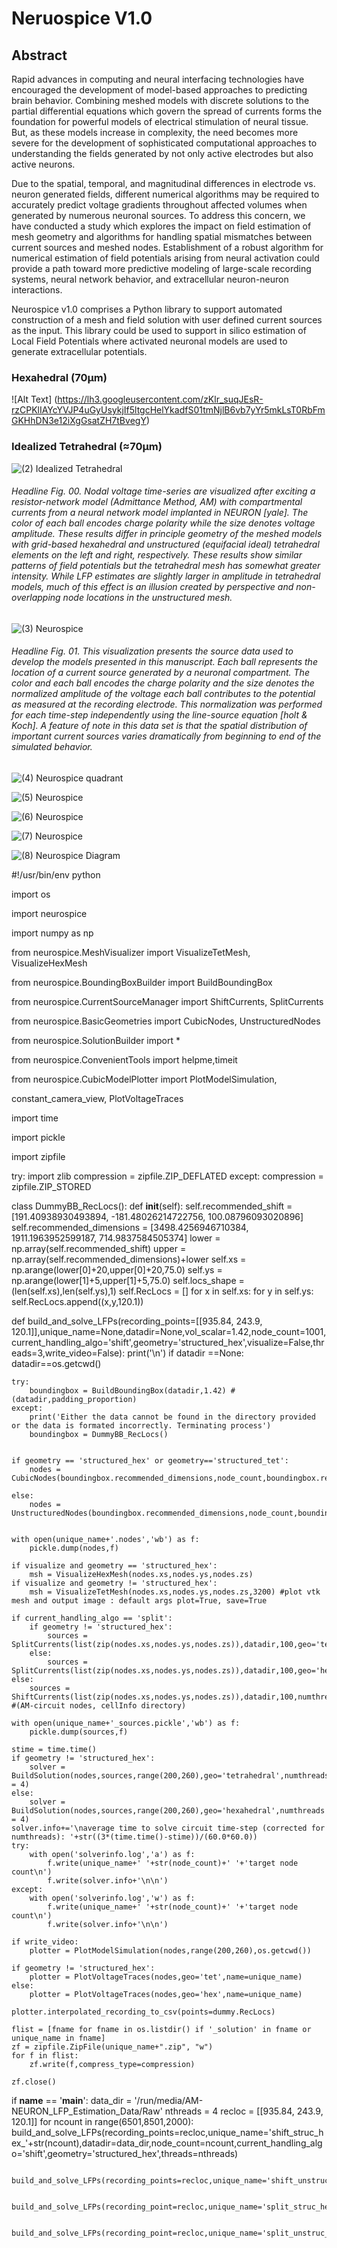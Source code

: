 # Neruospice V1.0

## Abstract
Rapid advances in computing and neural interfacing technologies have encouraged the development of model-based approaches to predicting brain behavior. Combining meshed models with discrete solutions to the partial differential equations which govern the spread of currents forms the foundation for powerful models of electrical stimulation of neural tissue. But, as these models increase in complexity, the need becomes more severe for the development of sophisticated computational approaches to understanding the fields generated by not only active electrodes but also active neurons. 

Due to the spatial, temporal, and magnitudinal differences in electrode vs. neuron generated fields, different numerical algorithms may be required to accurately predict voltage gradients throughout affected volumes when generated by numerous neuronal sources. To address this concern, we have conducted a study which explores the impact on field estimation of mesh geometry and algorithms for handling spatial mismatches between current sources and meshed nodes. Establishment of a robust algorithm for numerical estimation of field potentials arising from neural activation could provide a path toward more predictive modeling of large-scale recording systems, neural network behavior, and extracellular neuron-neuron interactions.

Neurospice v1.0 comprises a Python library to support automated construction of a mesh and field solution with user defined current sources as the input. This library could be used to support in silico estimation of Local Field Potentials where activated neuronal models are used to generate extracellular potentials.


### Hexahedral (70µm)
![Alt Text] (https://lh3.googleusercontent.com/zKlr_suqJEsR-rzCPKlIAYcYVJP4uGyUsykjIf5ltgcHelYkadfS01tmNjlB6vb7yYr5mkLsT0RbFmGKHhDN3e12iXgGsatZH7tBvegY)

### Idealized Tetrahedral (≈70µm)

![(2) Idealized Tetrahedral](https://user-images.githubusercontent.com/7799699/87972655-484a7b00-ca95-11ea-8214-244e0fbb817b.gif) 

###### Headline Fig. 00. Nodal voltage time-series are visualized after exciting a resistor-network model (Admittance Method, AM) with compartmental currents from a neural network model implanted in NEURON [yale]. The color of each ball encodes charge polarity while the size denotes voltage amplitude. These results differ in principle geometry of the meshed models with grid-based hexahedral and unstructured (equifacial ideal) tetrahedral elements on the left and right, respectively. These results show similar patterns of field potentials but the tetrahedral mesh has somewhat greater intensity. While LFP estimates are slightly larger in amplitude in tetrahedral models, much of this effect is an illusion created by perspective and non-overlapping node locations in the unstructured mesh.

![(3) Neurospice](https://user-images.githubusercontent.com/7799699/87972759-70d27500-ca95-11ea-8aa2-18725a2fa3dc.gif)

###### Headline Fig. 01. This visualization presents the source data used to develop the models presented in this manuscript. Each ball represents the location of a current source generated by a neuronal compartment. The color and each ball encodes the charge polarity and the size denotes the normalized amplitude of the voltage each ball contributes to the potential as measured at the recording electrode. This normalization was performed for each time-step independently using the line-source equation [holt & Koch]. A feature of note in this data set is that the spatial distribution of important current sources varies dramatically from beginning to end of the simulated behavior.


![(4) Neurospice quadrant](https://user-images.githubusercontent.com/7799699/87974382-fd7e3280-ca97-11ea-8557-531b1c5ef9d0.jpg)

![(5) Neurospice ](https://user-images.githubusercontent.com/7799699/87973143-11c13000-ca96-11ea-94b2-b89ff60b10c7.jpg)

![(6) Neurospice](https://user-images.githubusercontent.com/7799699/87973438-8300e300-ca96-11ea-97a8-36f51d4cc912.jpg)

![(7) Neurospice](https://user-images.githubusercontent.com/7799699/87973730-f6a2f000-ca96-11ea-9cd0-8b7c90591e22.jpg)

![(8) Neurospice Diagram](https://user-images.githubusercontent.com/7799699/87973796-10dcce00-ca97-11ea-9fa2-2900ab6f7f50.jpg)

#!/usr/bin/env python

import os

import neurospice

import numpy as np

from neurospice.MeshVisualizer import VisualizeTetMesh, VisualizeHexMesh

from neurospice.BoundingBoxBuilder import BuildBoundingBox

from neurospice.CurrentSourceManager import ShiftCurrents, SplitCurrents

from neurospice.BasicGeometries import CubicNodes, UnstructuredNodes

from neurospice.SolutionBuilder import *

from neurospice.ConvenientTools import helpme,timeit

from neurospice.CubicModelPlotter import PlotModelSimulation, 

constant_camera_view, PlotVoltageTraces

import time

import pickle

import zipfile

try:
    import zlib
    compression = zipfile.ZIP_DEFLATED
except:
    compression = zipfile.ZIP_STORED


class DummyBB_RecLocs():
	def __init__(self):
		self.recommended_shift = [191.40938930493894, -181.48026214722756, 100.08796093020896]
		self.recommended_dimensions = [3498.4256946710384, 1911.1963952599187, 714.9837584505374]
		lower = np.array(self.recommended_shift)
		upper = np.array(self.recommended_dimensions)+lower
		self.xs = np.arange(lower[0]+20,upper[0]+20,75.0)
		self.ys = np.arange(lower[1]+5,upper[1]+5,75.0)
		self.locs_shape = (len(self.xs),len(self.ys),1)
		self.RecLocs = []
		for x in self.xs:
			for y in self.ys:
				self.RecLocs.append((x,y,120.1))

def build_and_solve_LFPs(recording_points=[[935.84, 243.9, 120.1]],unique_name=None,datadir=None,vol_scalar=1.42,node_count=1001,current_handling_algo='shift',geometry='structured_hex',visualize=False,threads=3,write_video=False):
	print('\n')
	if datadir ==None:
		datadir==os.getcwd()
	
	try:
		boundingbox = BuildBoundingBox(datadir,1.42) #(datadir,padding_proportion)
	except:
		print('Either the data cannot be found in the directory provided or the data is formated incorrectly. Terminating process')
		boundingbox = DummyBB_RecLocs()	
	
	
	if geometry == 'structured_hex' or geometry=='structured_tet':
		nodes = CubicNodes(boundingbox.recommended_dimensions,node_count,boundingbox.recommended_shift)
	
	else:
		nodes = UnstructuredNodes(boundingbox.recommended_dimensions,node_count,boundingbox.recommended_shift)
	
	
	with open(unique_name+'.nodes','wb') as f:
		pickle.dump(nodes,f)
	
	if visualize and geometry == 'structured_hex':
		msh = VisualizeHexMesh(nodes.xs,nodes.ys,nodes.zs)
	if visualize and geometry != 'structured_hex':
		msh = VisualizeTetMesh(nodes.xs,nodes.ys,nodes.zs,3200) #plot vtk mesh and output image : default args plot=True, save=True

	if current_handling_algo == 'split':
		if geometry != 'structured_hex':
			sources = SplitCurrents(list(zip(nodes.xs,nodes.ys,nodes.zs)),datadir,100,geo='tet',numthreads=threads)
		else:
			sources = SplitCurrents(list(zip(nodes.xs,nodes.ys,nodes.zs)),datadir,100,geo='hex',numthreads=threads)
	else:
		sources = ShiftCurrents(list(zip(nodes.xs,nodes.ys,nodes.zs)),datadir,100,numthreads=threads) #(AM-circuit nodes, cellInfo directory)
	
	with open(unique_name+'_sources.pickle','wb') as f:
		pickle.dump(sources,f)
	
	stime = time.time()
	if geometry != 'structured_hex':
		solver = BuildSolution(nodes,sources,range(200,260),geo='tetrahedral',numthreads = 4)
	else:
		solver = BuildSolution(nodes,sources,range(200,260),geo='hexahedral',numthreads = 4)
	solver.info+='\naverage time to solve circuit time-step (corrected for numthreads): '+str((3*(time.time()-stime))/(60.0*60.0))
	try:
		with open('solverinfo.log','a') as f:
			f.write(unique_name+' '+str(node_count)+' '+'target node count\n')
			f.write(solver.info+'\n\n')
	except:
		with open('solverinfo.log','w') as f:
			f.write(unique_name+' '+str(node_count)+' '+'target node count\n')
			f.write(solver.info+'\n\n')
	
	if write_video:
		plotter = PlotModelSimulation(nodes,range(200,260),os.getcwd())
	
	if geometry != 'structured_hex':
		plotter = PlotVoltageTraces(nodes,geo='tet',name=unique_name) 
	else:
		plotter = PlotVoltageTraces(nodes,geo='hex',name=unique_name) 
	
	plotter.interpolated_recording_to_csv(points=dummy.RecLocs)
	
	flist = [fname for fname in os.listdir() if '_solution' in fname or unique_name in fname]
	zf = zipfile.ZipFile(unique_name+".zip", "w")
	for f in flist:
		zf.write(f,compress_type=compression)
	
	zf.close()




if __name__ == '__main__':
	data_dir = '/run/media/AM-NEURON_LFP_Estimation_Data/Raw'
	nthreads = 4
	recloc = [[935.84, 243.9, 120.1]]
	for ncount in range(6501,8501,2000):
		build_and_solve_LFPs(recording_points=recloc,unique_name='shift_struc_hex_'+str(ncount),datadir=data_dir,node_count=ncount,current_handling_algo='shift',geometry='structured_hex',threads=nthreads)
		
		build_and_solve_LFPs(recording_points=recloc,unique_name='shift_unstruc_tet_'+str(ncount),datadir=data_dir,node_count=ncount,current_handling_algo='shift',geometry='unstructured_tet',threads=nthreads)
		
		build_and_solve_LFPs(recording_point=recloc,unique_name='split_struc_hex_'+str(ncount),datadir=data_dir,node_count=ncount,current_handling_algo='split',geometry='structured_hex',threads=nthreads)
		
		build_and_solve_LFPs(recording_point=recloc,unique_name='split_unstruc_tet_'+str(ncount),datadir=data_dir,node_count=ncount,current_handling_algo='split',geometry='unstructured_tet',threads=nthreads)


